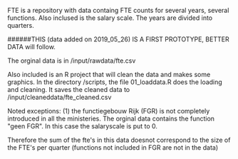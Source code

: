 FTE is a repository with data containg FTE counts for several years, several functions.
Also inclused is the salary scale.
The years are divided into quarters.

######THIS (data added on 2019_05_26) IS A FIRST PROTOTYPE, BETTER DATA will follow.

The orginal data is in /input/rawdata/fte.csv

Also included is an R project that will clean the data and makes some graphics.
In the directory /scripts, the file 01_loaddata.R does the loading and cleaning.
It saves the cleaned data to /input/cleaneddata/fte_cleaned.csv

Noted exceptions: 
(1) the functiegebouw Rijk (FGR) is not completely introduced in all the ministeries.
The orginal data contains the function "geen FGR". In this case the salaryscale is put to 0.

Therefore the sum of the fte's in this data doesnot correspond to the size of the FTE's per quarter (functions not included in FGR are not in the data)
